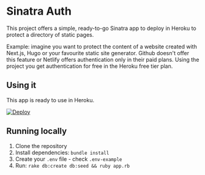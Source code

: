 # Sinatra Auth

This project offers a simple, ready-to-go Sinatra app to deploy in Heroku to protect a directory of static pages.

Example: imagine you want to protect the content of a website created with Next.js, Hugo or your favourite static site generator. Github doesn't offer this feature or Netlify offers authentication only in their paid plans. Using the project you get authentication for free in the Heroku free tier plan.

## Using it

This app is ready to use in Heroku.

[![Deploy](https://www.herokucdn.com/deploy/button.svg)](https://heroku.com/deploy)

## Running locally

1. Clone the repository
2. Install dependencies: `bundle install`
3. Create your `.env` file - check `.env-example`
4. Run: `rake db:create db:seed && ruby app.rb`

